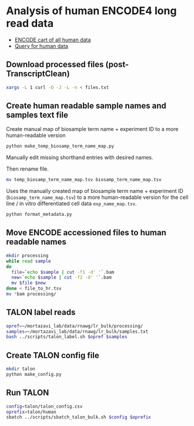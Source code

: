 # Analysis of human ENCODE4 long read data

<!-- * [ENCODE cart of human cell line data](https://www.encodeproject.org/carts/723c6f14-e68b-4480-8a61-704a15ac5c7a/)
* [ENCODE cart of human tissue data](https://www.encodeproject.org/carts/26bd2879-329d-4168-98b9-6d132a1aad0f/) -->
* [ENCODE cart of all human data](https://www.encodeproject.org/carts/829d339c-913c-4773-8001-80130796a367/)
* [Query for human data](https://www.encodeproject.org/search/?type=Experiment&control_type!=*&perturbed=false&assay_title=long+read+RNA-seq&lab.title=Ali+Mortazavi%2C+UCI&replicates.library.biosample.donor.organism.scientific_name=Homo+sapiens&award.rfa=ENCODE4&replicates.library.nucleic_acid_term_name=polyadenylated+mRNA&limit=all)

## Download processed files (post-TranscriptClean)
```bash
xargs -L 1 curl -O -J -L -n < files.txt
```

## Create human readable sample names and samples text file

Create manual map of biosample term name + experiment ID to a more human-readable version
```bash
python make_temp_biosamp_term_name_map.py
```

Manually edit missing shorthand entries with desired names.

Then rename file.
```bash
mv temp_biosamp_term_name_map.tsv biosamp_term_name_map.tsv
```

Uses the manually created map of biosample term name + experiment ID (`biosamp_term_name_map.tsv`) to a more human-readable version for the cell line / in vitro differentiated cell data `exp_name_map.tsv`.
```bash
python format_metadata.py
```

## Move ENCODE accessioned files to human readable names
```bash
mkdir processing
while read sample
do
  file=`echo $sample | cut -f1 -d' '`.bam
  new=`echo $sample | cut -f2 -d' '`.bam
  mv $file $new
done < file_to_hr.tsv
mv *bam processing/
```

## TALON label reads
```bash
opref=~/mortazavi_lab/data/rnawg/lr_bulk/processing/
samples=~/mortazavi_lab/data/rnawg/lr_bulk/samples.txt
bash ../scripts/talon_label.sh $opref $samples
```

<!-- Check to see which things finished 11/29/21
```bash
tail processing/talon_label.o* | grep -B 8 "Run complete" | grep "talon_label.o"
``` -->

<!-- Check to see which things finished 2/18/22
Just using the fact that hpc3 slurm jobs rolled over to start with 1 to
limit to just the recent jobs
```bash
tail processing/talon_label.o1* | grep -B 8 "Run complete" | grep "talon_label.o"
``` -->

## Create TALON config file
```bash
mkdir talon
python make_config.py
```

## Run TALON
```bash
config=talon/talon_config.csv
oprefix=talon/human
sbatch ../scripts/sbatch_talon_bulk.sh $config $oprefix
```

<!-- Using more manageable chunks of data for TALON - 14 datasets at a time
```bash
oprefix=talon/human
sbatch ../scripts/sbatch_talon_bulk.sh talon/talon_config_1.csv $oprefix # finished 11/24/21
sbatch ../scripts/sbatch_talon_bulk.sh -d talon/human.db talon/talon_config_2.csv $oprefix # done 11/25/21
sbatch ../scripts/sbatch_talon_bulk.sh -d talon/human.db talon/talon_config_3.csv $oprefix # done 11/25/21
sbatch ../scripts/sbatch_talon_bulk.sh -d talon/human.db talon/talon_config_4.csv $oprefix # done 11/27/21
sbatch ../scripts/sbatch_talon_bulk.sh -d talon/human.db talon/talon_config_5.csv $oprefix # done 11/27/21
sbatch ../scripts/sbatch_talon_bulk.sh -d talon/human.db talon/talon_config_6.csv $oprefix # done 11/28/21
sbatch ../scripts/sbatch_talon_bulk.sh -d talon/human.db talon/talon_config_7.csv $oprefix # done 11/29/21

sbatch ../scripts/sbatch_talon_bulk.sh -d talon/human.db talon/talon_config_8.csv $oprefix # finished 2/23/22
sbatch ../scripts/sbatch_talon_bulk.sh -d talon/human.db talon/talon_config_9.csv $oprefix # finished 2/24/22
sbatch ../scripts/sbatch_talon_bulk.sh -d talon/human.db talon/talon_config_10.csv $oprefix # running 2/24/22

``` -->
